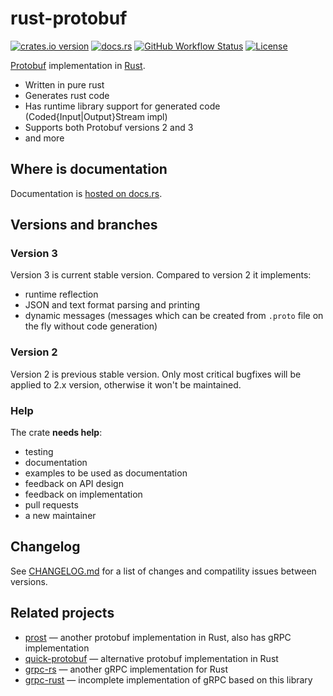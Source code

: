 # rust-protobuf

<!-- https://travis-ci.org/stepancheg/rust-protobuf.png -->
[![crates.io version][crates-io-shields]][crates-io]
[![docs.rs][docs-rs-shields]][docs-rs]
[![GitHub Workflow Status][actions-shields]][actions]
[![License][license-shields]][license]

[crates-io]: https://crates.io/crates/protobuf
[crates-io-shields]: https://img.shields.io/crates/v/protobuf.svg
[docs-rs]: https://docs.rs/protobuf
[docs-rs-shields]: https://img.shields.io/badge/docs.rs-rustdoc-green.svg
[actions]: https://github.com/stepancheg/rust-protobuf/actions?query=workflow%3ACI
[actions-shields]: https://img.shields.io/github/workflow/status/stepancheg/rust-protobuf/CI
[license]: https://github.com/stepancheg/rust-protobuf/blob/master/LICENSE.txt
[license-shields]: https://img.shields.io/crates/l/protobuf.svg

[Protobuf](https://developers.google.com/protocol-buffers/docs/overview) implementation in [Rust](https://www.rust-lang.org/).

* Written in pure rust
* Generates rust code
* Has runtime library support for generated code
  (Coded{Input|Output}Stream impl)
* Supports both Protobuf versions 2 and 3
* and more

## Where is documentation

Documentation is [hosted on docs.rs](https://docs.rs/protobuf).

## Versions and branches

### Version 3

Version 3 is current stable version. Compared to version 2 it implements:
* runtime reflection
* JSON and text format parsing and printing
* dynamic messages (messages which can be created from `.proto` file on the fly
  without code generation)

### Version 2

Version 2 is previous stable version. Only most critical bugfixes will be applied
to 2.x version, otherwise it won't be maintained.

### Help

The crate **needs help**:
* testing
* documentation
* examples to be used as documentation
* feedback on API design
* feedback on implementation
* pull requests
* a new maintainer

## Changelog

See [CHANGELOG.md](CHANGELOG.md) for a list of changes and compatility issues between versions.

## Related projects

* [prost](https://github.com/danburkert/prost) — another protobuf implementation in Rust, also has gRPC implementation
* [quick-protobuf](https://github.com/tafia/quick-protobuf) — alternative protobuf implementation in Rust
* [grpc-rs](https://github.com/pingcap/grpc-rs/) — another gRPC implementation for Rust
* [grpc-rust](https://github.com/stepancheg/grpc-rust) — incomplete implementation of gRPC based on this library
